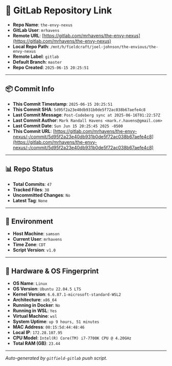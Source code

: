 # 🔗 GitLab Repository Link

- **Repo Name**: `the-envy-nexus`
- **GitLab User**: `mrhavens`
- **Remote URL**: [https://gitlab.com/mrhavens/the-envy-nexus](https://gitlab.com/mrhavens/the-envy-nexus)
- **Local Repo Path**: `/mnt/h/fieldcraft/joel-johnson/the-envious/the-envy-nexus`
- **Remote Label**: `gitlab`
- **Default Branch**: `master`
- **Repo Created**: `2025-06-15 20:25:51`

---

## 📦 Commit Info

- **This Commit Timestamp**: `2025-06-15 20:25:51`
- **This Commit SHA**: `5d95f2a23e40db931b0de5f72ac038b67aefe4c8`
- **Last Commit Message**: `Post-Codeberg sync at 2025-06-16T01:22:57Z`
- **Last Commit Author**: `Mark Randall Havens <mark.r.havens@gmail.com>`
- **Last Commit Date**: `Sun Jun 15 20:25:45 2025 -0500`
- **This Commit URL**: [https://gitlab.com/mrhavens/the-envy-nexus/-/commit/5d95f2a23e40db931b0de5f72ac038b67aefe4c8](https://gitlab.com/mrhavens/the-envy-nexus/-/commit/5d95f2a23e40db931b0de5f72ac038b67aefe4c8)

---

## 📊 Repo Status

- **Total Commits**: `47`
- **Tracked Files**: `38`
- **Uncommitted Changes**: `No`
- **Latest Tag**: `None`

---

## 🧽 Environment

- **Host Machine**: `samson`
- **Current User**: `mrhavens`
- **Time Zone**: `CDT`
- **Script Version**: `v1.0`

---

## 🧬 Hardware & OS Fingerprint

- **OS Name**: `Linux`
- **OS Version**: `Ubuntu 22.04.5 LTS`
- **Kernel Version**: `6.6.87.1-microsoft-standard-WSL2`
- **Architecture**: `x86_64`
- **Running in Docker**: `No`
- **Running in WSL**: `Yes`
- **Virtual Machine**: `wsl`
- **System Uptime**: `up 9 hours, 51 minutes`
- **MAC Address**: `00:15:5d:44:48:46`
- **Local IP**: `172.28.107.95`
- **CPU Model**: `Intel(R) Core(TM) i7-7700K CPU @ 4.20GHz`
- **Total RAM (GB)**: `23.44`

---

_Auto-generated by `gitfield-gitlab` push script._
